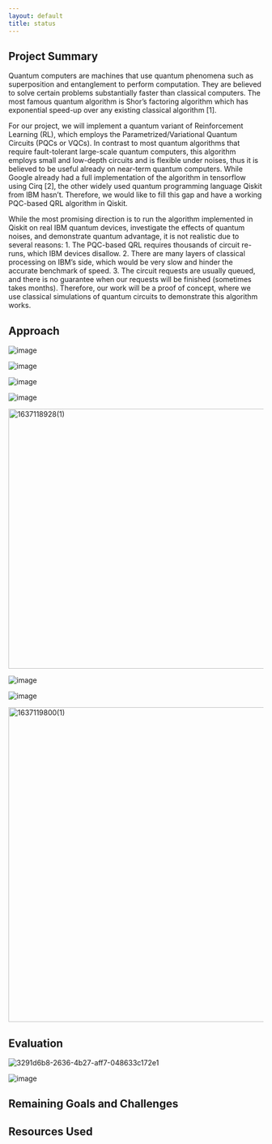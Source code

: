 ```yaml
---
layout: default
title: status
---
```


## Project Summary
Quantum computers are machines that use quantum phenomena such as superposition and entanglement to perform computation. They are believed to solve certain problems substantially faster than classical computers. The most famous quantum algorithm is Shor’s factoring algorithm which has exponential speed-up over any existing classical algorithm [1].

For our project, we will implement a quantum variant of Reinforcement Learning (RL), which employs the Parametrized/Variational Quantum Circuits (PQCs or VQCs). In contrast to most quantum algorithms that require fault-tolerant large-scale quantum computers, this algorithm employs small and low-depth circuits and is flexible under noises, thus it is believed to be useful already on near-term quantum computers. While Google already had a full implementation of the algorithm in tensorflow using Cirq [2], the other widely used quantum programming language Qiskit from IBM hasn’t. Therefore, we would like to fill this gap and have a working PQC-based QRL algorithm in Qiskit.

While the most promising direction is to run the algorithm implemented in Qiskit on real IBM quantum devices, investigate the effects of quantum noises, and demonstrate quantum advantage, it is not realistic due to several reasons: 1. The PQC-based QRL requires thousands of circuit re-runs, which IBM devices disallow. 2. There are many layers of classical processing on IBM’s side, which would be very slow and hinder the accurate benchmark of speed. 3. The circuit requests are usually queued, and there is no guarantee when our requests will be finished (sometimes takes months). Therefore, our work will be a proof of concept, where we use classical simulations of quantum circuits to demonstrate this algorithm works. 

## Approach

![image](https://user-images.githubusercontent.com/31495624/142090910-1eea063b-cda0-44aa-a4fd-59252fa381f4.png)

![image](https://user-images.githubusercontent.com/31495624/142090880-37d8fc91-dcd4-434b-b2f3-2f04293f503f.png)

![image](https://user-images.githubusercontent.com/31495624/142091522-7133f584-8b47-4ddc-bbd4-098e4287f90d.png)

![image](https://user-images.githubusercontent.com/31495624/142091840-f2ecfb57-ff1a-4277-a909-6e1efd13aab7.png)

<img width="513" alt="1637118928(1)" src="https://user-images.githubusercontent.com/31495624/142129427-1fe6b77c-1388-4279-8c67-160a1cf99b6d.png">

![image](https://user-images.githubusercontent.com/31495624/142129465-3afa6c50-7b32-4a8d-a27d-8bc02e25d9ad.png)

![image](https://user-images.githubusercontent.com/31495624/142129372-c1113da3-f4ae-4334-8923-811888f9888f.png)

<img width="621" alt="1637119800(1)" src="https://user-images.githubusercontent.com/31495624/142129586-68deee56-f5dc-4bb3-8691-0657c838caa5.png">

## Evaluation

![3291d6b8-2636-4b27-aff7-048633c172e1](https://user-images.githubusercontent.com/31495624/142091337-b081bc49-ab30-4fa5-8923-3b1a465206e4.png)

![image](https://user-images.githubusercontent.com/31495624/142092049-e78b4376-d81e-4987-9341-b0c651d3112d.png)

## Remaining Goals and Challenges

## Resources Used
